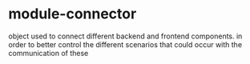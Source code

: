 # module-connector
object used to connect different backend and frontend components. in order to better control the different scenarios that could occur with the communication of these